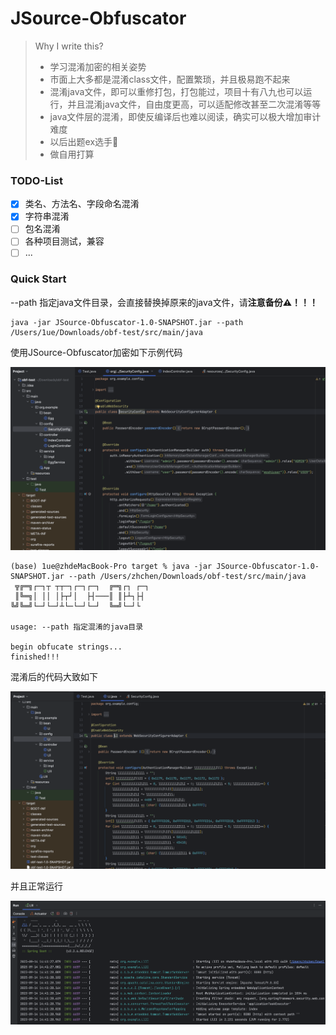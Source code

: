 # JSource-Obfuscator

> Why I write this?
>
> - 学习混淆加密的相关姿势
> - 市面上大多都是混淆class文件，配置繁琐，并且极易跑不起来
> - 混淆java文件，即可以重修打包，打包能过，项目十有八九也可以运行，并且混淆java文件，自由度更高，可以适配修改甚至二次混淆等等
> - java文件层的混淆，即使反编译后也难以阅读，确实可以极大增加审计难度
> - 以后出题ex选手🐶
> - 做自用打算

### TODO-List

- [x] 类名、方法名、字段命名混淆
- [x] 字符串混淆
- [ ] 包名混淆
- [ ] 各种项目测试，兼容
- [ ] ...

### Quick Start

--path 指定java文件目录，会直接替换掉原来的java文件，请**注意备份⚠️！！！**

```
java -jar JSource-Obfuscator-1.0-SNAPSHOT.jar --path /Users/1ue/Downloads/obf-test/src/main/java
```

使用JSource-Obfuscator加密如下示例代码

![截屏2023-09-14 14.37.03](images/%E6%88%AA%E5%B1%8F2023-09-14%2014.37.03.png)

```
(base) 1ue@zhdeMacBook-Pro target % java -jar JSource-Obfuscator-1.0-SNAPSHOT.jar --path /Users/zhchen/Downloads/obf-test/src/main/java
 ╦╔═╗┌─┐┬ ┬┬─┐┌─┐┌─┐  ╔═╗┌┐ ┌─┐
 ║╚═╗│ ││ │├┬┘│  ├┤───║ ║├┴┐├┤ 
╚╝╚═╝└─┘└─┘┴└─└─┘└─┘  ╚═╝└─┘└  

usage: --path 指定混淆的java目录

begin obfucate strings...
finished!!!
```

混淆后的代码大致如下

![截屏2023-09-14 14.40.54](images/%E6%88%AA%E5%B1%8F2023-09-14%2014.40.54.png)

并且正常运行

![截屏2023-09-14 14.41.46](images/%E6%88%AA%E5%B1%8F2023-09-14%2014.41.46.png)


